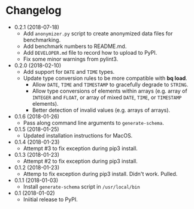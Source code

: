 # Changelog

* 0.2.1 (2018-07-18)
  * Add `anonymizer.py` script to create anonymized data files for benchmarking.
  * Add benchmark numbers to README.md.
  * Add `DEVELOPER.md` file to record how to upload to PyPI.
  * Fix some minor warnings from pylint3.
* 0.2.0 (2018-02-10)
  * Add support for `DATE` and `TIME` types.
  * Update type conversion rules to be more compatible with **bq load**.
    * Allow `DATE`, `TIME` and `TIMESTAMP` to gracefully degrade to `STRING`.
    * Allow type conversions of elements within arrays
      (e.g. array of `INTEGER` and `FLOAT`, or array of mixed `DATE`, `TIME`, or
      `TIMESTAMP` elements).
    * Better detection of invalid values (e.g. arrays of arrays).
* 0.1.6 (2018-01-26)
  * Pass along command line arguments to `generate-schema`.
* 0.1.5 (2018-01-25)
  * Updated installation instructions for MacOS.
* 0.1.4 (2018-01-23)
  * Attempt #3 to fix exception during pip3 install.
* 0.1.3 (2018-01-23)
  * Attempt #2 to fix exception during pip3 install.
* 0.1.2 (2018-01-23)
  * Attemp to fix exception during pip3 install. Didn't work. Pulled.
* 0.1.1 (2018-01-03)
  * Install `generate-schema` script in `/usr/local/bin`
* 0.1 (2018-01-02)
  * Iniitial release to PyPI.
